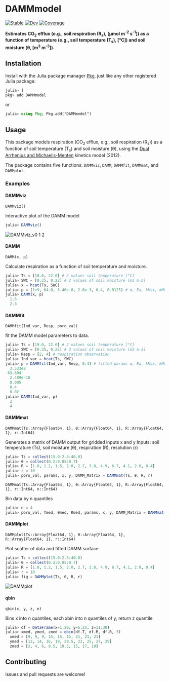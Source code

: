 # DAMMmodel

[![Stable](https://img.shields.io/badge/docs-stable-blue.svg)](https://CUPofTEAproject.github.io/DAMMmodel.jl/stable)
[![Dev](https://img.shields.io/badge/docs-dev-blue.svg)](https://CUPofTEAproject.github.io/DAMMmodel.jl/dev)
[![Coverage](https://codecov.io/gh/CUPofTEAproject/DAMMmodel.jl/branch/master/graph/badge.svg)](https://codecov.io/gh/CUPofTEAproject/DAMMmodel.jl)

**Estimates CO<sub>2</sub> efflux (e.g., soil respiration (R<sub>s</sub>), [&mu;mol m<sup>-2</sup> s<sup>-1</sup>]) as a function of temperature (e.g., soil temperature (T<sub>s</sub>), [°C]) and soil moisture (&theta;, [m<sup>3</sup> m<sup>-3</sup>]).**

## Installation

Install with the Julia package manager [Pkg](https://pkgdocs.julialang.org/), just like any other registered Julia package:

```jl
julia> ]
pkg> add DAMMmodel
```
or
```jl
julia> using Pkg; Pkg.add("DAMMmodel")
```

## Usage

This package models respiration (CO<sub>2</sub> efflux, e.g., soil respiration (R<sub>s</sub>)) as a function of soil temperature (T<sub>s</sub>) and soil moisture (&theta;), using 
the [Dual Arrhenius and Michaelis-Menten](https://doi.org/10.1111/j.1365-2486.2011.02546.x) kinetics model (2012). 

The package contains five functions: `DAMMviz`, `DAMM`, `DAMMfit`, `DAMMmat`, and `DAMMplot`. 

### Examples
#### DAMMviz
    DAMMviz()
Interactive plot of the DAMM model

```jl
julia> DAMMviz()
```
![DAMMviz_v0 1 2](https://user-images.githubusercontent.com/22160257/149199698-0a858290-475f-4d49-b724-d07dd042e377.gif)
#### DAMM
    DAMM(x, p)
Calculate respiration as a function of soil temperature and moisture.

```jl
julia> Ts = [18.0, 22.0] # 2 values soil temperature [°C]
julia> SWC = [0.35, 0.22] # 2 values of soil moisture [m3 m-3]
julia> x = hcat(Ts, SWC)
julia> p = (1e9, 64.0, 3.46e-8, 2.0e-3, 0.4, 0.0125) # α, Ea, kMsx, kMO2, Sxtot
julia> DAMM(x, p)
  1.6
  2.8
```
#### DAMMfit
    DAMMfit(Ind_var, Resp, poro_val)
fit the DAMM model parameters to data. 

```jl
julia> Ts = [19.0, 22.0] # 2 values soil temperature [°C]
julia> SWC = [0.35, 0.22] # 2 values of soil moisture [m3 m-3]
julia> Resp = [2, 4] # respiration observation
julia> Ind_var = hcat(Ts, SWC)
julia> p = DAMMfit(Ind_var, Resp, 0.4) # fitted params α, Ea, kMsx, kMO2, Sxtot
  3.533e8
 63.604
  2.489e-10
  0.005
  0.4
  0.02
julia> DAMM(Ind_var, p)
  2
  4
```
#### DAMMmat
    DAMMmat(Ts::Array{Float64, 1}, θ::Array{Float64, 1}, R::Array{Float64, 1}, r::Int64)
Generates a matrix of DAMM output for gridded inputs x and y Inputs: 
soil temperature (Ts), soil moisture (θ), respiration (R), resolution (r)

```jl
julia> Ts = collect(15.0:2.5:40.0)
julia> θ = collect(0.2:0.05:0.7)
julia> R = [1.0, 1.2, 1.5, 2.0, 2.7, 3.8, 4.9, 6.7, 4.1, 2.0, 0.4]
julia> r = 10
julia> poro_val, params, x, y, DAMM_Matrix = DAMMmat(Ts, θ, R, r)
```
    DAMMmat(Ts::Array{Float64, 1}, θ::Array{Float64, 1}, R::Array{Float64, 1}, r::Int64, n::Int64)
Bin data by n quantiles

```jl
julia> n = 4
julia> poro_val, Tmed, θmed, Rmed, params, x, y, DAMM_Matrix = DAMMmat(Ts, θ, R, r, n)
```
#### DAMMplot
    DAMMplot(Ts::Array{Float64, 1}, θ::Array{Float64, 1}, R::Array{Float64, 1}, r::Int64)
Plot scatter of data and fitted DAMM surface

```jl
julia> Ts = collect(15.0:2.5:40.0)
julia> θ = collect(0.2:0.05:0.7)
julia> R = [1.0, 1.2, 1.5, 2.0, 2.7, 3.8, 4.9, 6.7, 4.1, 2.0, 0.4]
julia> r = 10
julia> fig = DAMMplot(Ts, θ, R, r)
```
![DAMMplot](https://user-images.githubusercontent.com/22160257/149199780-74784291-3731-41d2-b087-2cb87b2d0efb.png)
#### qbin
    qbin(x, y, z, n)
Bins x into n quantiles, each xbin into n quantiles of y, return z quantile

```jl
julia> df = DataFrame(x=1:20, y=6:25, z=11:30)
julia> xmed, ymed, zmed = qbin(df.T, df.M, df.R, 3)
  xmed = [9, 9, 9, 15, 15, 15, 21, 21, 21]
  ymed = [12, 14, 16, 19, 20.5, 22, 25, 27, 29]
  zmed = [2, 4, 6, 8.5, 10.5, 15, 17, 19]
```
## Contributing

Issues and pull requests are welcome!
